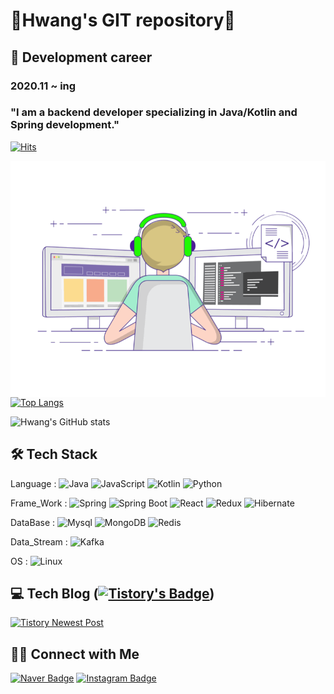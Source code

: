 # 👋Hwang's GIT repository👋</h1>

## 💼 Development career
### 2020.11 ~ ing
### "I am a backend developer specializing in Java/Kotlin and Spring development."

[![Hits](https://hits.seeyoufarm.com/api/count/incr/badge.svg?url=https%3A%2F%2Fgithub.com%2Fdlsdndia&count_bg=%23B8B8B8&title_bg=%23FF0000&icon=&icon_color=%239C9C9C&title=hits&edge_flat=false)](https://hits.seeyoufarm.com)

<img align="right" alt="GIF" src="https://raw.githubusercontent.com/devSouvik/devSouvik/master/gif3.gif" width="1000"/><hr>

[![Top Langs](https://github-readme-stats.vercel.app/api/top-langs/?username=dlsdndia)](https://github.com/anuraghazra/github-readme-stats)  

![Hwang's GitHub stats](https://github-readme-stats.vercel.app/api?username=dlsdndia&show_icons=true&theme=radical)




## 🛠 Tech Stack
Language : ![Java](https://img.shields.io/badge/Java-007396?style=flat&logo=Java&logoColor=white)  ![JavaScript](https://img.shields.io/badge/JavaScript-F7DF1E?style=flat&logo=JavaScript&logoColor=white)  ![Kotlin](https://img.shields.io/badge/Kotlin-7F52FF?style=flat&logo=Kotlin&logoColor=white)   ![Python](https://img.shields.io/badge/Python-3776AB?style=flat&logo=Python&logoColor=white)   

Frame_Work : ![Spring](https://img.shields.io/badge/Spring-6DB33F?style=flat&logo=Spring&logoColor=white)  ![Spring Boot](https://img.shields.io/badge/Spring%20Boot-6DB33F?style=flat&logo=Spring%20Boot&logoColor=white)  ![React](https://img.shields.io/badge/React-61DAFB?style=flat&logo=React&logoColor=white)   ![Redux](https://img.shields.io/badge/Redux-764ABC?style=flat&logo=Redux&logoColor=white)    ![Hibernate](https://img.shields.io/badge/Hibernate-59666C?style=flat&logo=Hibernate&logoColor=white)    

DataBase : ![Mysql](https://img.shields.io/badge/MySql-4479A1?style=flat&logo=MySql&logoColor=white)    ![MongoDB](https://img.shields.io/badge/MongoDB-47A248?style=flat&logo=MongoDB&logoColor=white)    ![Redis](https://img.shields.io/badge/Redis-DC382D?style=flat&logo=Redis&logoColor=white)    

Data_Stream : ![Kafka](https://img.shields.io/badge/Kafka-231F20?style=flat&logo=Kafka&logoColor=white)    

OS : ![Linux](https://img.shields.io/badge/Linux-FCC624?style=flat&logo=Linux&logoColor=white)

## :computer: Tech Blog  ([![Tistory's Badge](https://github-readme-tistory-card.vercel.app/api/badge?name=dev-bucks.tistory.com&theme=dark)](https://dev-bucks.tistory.com/))

[![Tistory Newest Post](https://tistory-readme-stats.vercel.app/api?name=dev-bucks)](https://dev-bucks.tistory.com/)

## 🤝🏻 Connect with Me

[![Naver Badge](https://img.shields.io/badge/-dlsdndia@naver.com-03C75A?style=flat-roundedrectangle&logo=Naver&logoColor=white&link=mailto:dlsdndia@naver.com)](mailto:dlsdndia@naver.com)
[![Instagram Badge](https://img.shields.io/badge/-hwanginwoo_-E4405F?style=flat-roundedrectangle&logo=instagram&logoColor=white&link=https://www.instagram.com/hwanginwoo_/)](https://www.instagram.com/hwanginwoo_/)
